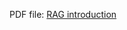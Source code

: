 PDF file: <a href="https://github.com/maiphong0411/phongkamy/blob/main/_pdf_file/1.rag_overview.pdf" download="_pdf_file/1.rag_overview.pdf">RAG introduction</a>
